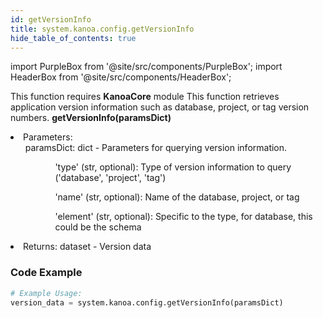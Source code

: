 ```yaml
---
id: getVersionInfo
title: system.kanoa.config.getVersionInfo
hide_table_of_contents: true
---
```


import PurpleBox from '@site/src/components/PurpleBox';
import HeaderBox from '@site/src/components/HeaderBox';

<PurpleBox>This function requires <b>KanoaCore</b> module</PurpleBox>
<HeaderBox header="Description">
    This function retrieves application version information such as database, project, or tag version numbers.
</HeaderBox>
<HeaderBox header="Syntax">
    <b>getVersionInfo(paramsDict)</b>
    <li>Parameters:<br />
        <ul>paramsDict: dict - Parameters for querying version information.
            <ul>
            <ul></ul>
                <ul>'type' (str, optional): Type of version information to query ('database', 'project', 'tag')</ul>
                <ul>'name' (str, optional): Name of the database, project, or tag</ul>
                <ul>'element' (str, optional): Specific to the type, for database, this could be the schema</ul>
            </ul>
        </ul>
    </li>
    <li>Returns: dataset - Version data</li>
</HeaderBox>

### Code Example

```python
# Example Usage:
version_data = system.kanoa.config.getVersionInfo(paramsDict)

